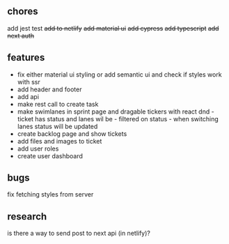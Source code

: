 ## chores

add jest test
<del>add to netlify</del>
<del>add material ui</del>
<del>add cypress</del>
<del>add typescript</del>
<del>add next auth</del>

## features

- fix either material ui styling or add semantic ui and check if styles work with ssr
- add header and footer
- add api
- make rest call to create task
- make swimlanes in sprint page and dragable tickers with react dnd - ticket has status and lanes wil be - filtered on status - when switching lanes status will be updated
- create backlog page and show tickets
- add files and images to ticket
- add user roles
- create user dashboard

## bugs

fix fetching styles from server

## research

is there a way to send post to next api (in netlify)?
